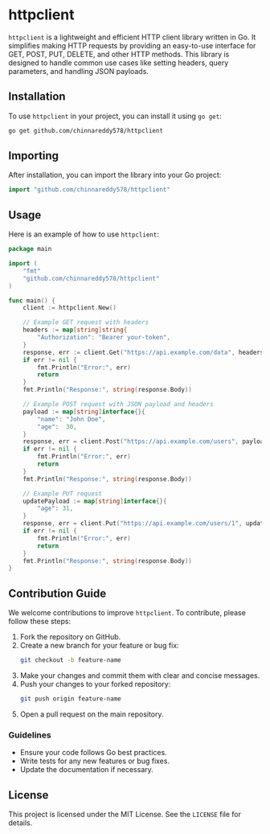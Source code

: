 # httpclient

`httpclient` is a lightweight and efficient HTTP client library written in Go. It simplifies making HTTP requests by providing an easy-to-use interface for GET, POST, PUT, DELETE, and other HTTP methods. This library is designed to handle common use cases like setting headers, query parameters, and handling JSON payloads.

## Installation

To use `httpclient` in your project, you can install it using `go get`:

```bash
go get github.com/chinnareddy578/httpclient
```

## Importing

After installation, you can import the library into your Go project:

```go
import "github.com/chinnareddy578/httpclient"
```

## Usage

Here is an example of how to use `httpclient`:

```go
package main

import (
	"fmt"
	"github.com/chinnareddy578/httpclient"
)

func main() {
	client := httpclient.New()

	// Example GET request with headers
	headers := map[string]string{
		"Authorization": "Bearer your-token",
	}
	response, err := client.Get("https://api.example.com/data", headers)
	if err != nil {
		fmt.Println("Error:", err)
		return
	}
	fmt.Println("Response:", string(response.Body))

	// Example POST request with JSON payload and headers
	payload := map[string]interface{}{
		"name": "John Doe",
		"age":  30,
	}
	response, err = client.Post("https://api.example.com/users", payload, headers)
	if err != nil {
		fmt.Println("Error:", err)
		return
	}
	fmt.Println("Response:", string(response.Body))

	// Example PUT request
	updatePayload := map[string]interface{}{
		"age": 31,
	}
	response, err = client.Put("https://api.example.com/users/1", updatePayload, headers)
	if err != nil {
		fmt.Println("Error:", err)
		return
	}
	fmt.Println("Response:", string(response.Body))
}
```

## Contribution Guide

We welcome contributions to improve `httpclient`. To contribute, please follow these steps:

1. Fork the repository on GitHub.
2. Create a new branch for your feature or bug fix:
   ```bash
   git checkout -b feature-name
   ```
3. Make your changes and commit them with clear and concise messages.
4. Push your changes to your forked repository:
   ```bash
   git push origin feature-name
   ```
5. Open a pull request on the main repository.

### Guidelines

- Ensure your code follows Go best practices.
- Write tests for any new features or bug fixes.
- Update the documentation if necessary.

## License

This project is licensed under the MIT License. See the `LICENSE` file for details.

